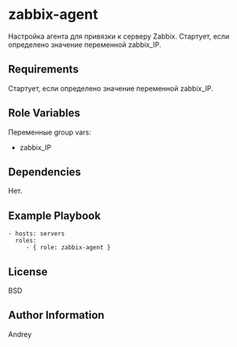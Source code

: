 zabbix-agent
=========

Настройка агента для привязки к серверу Zabbix. Стартует, если определено значение переменной zabbix_IP.

Requirements
------------

Стартует, если определено значение переменной zabbix_IP.

Role Variables
--------------

Переменные group vars:
- zabbix_IP

Dependencies
------------

Нет.

Example Playbook
----------------

    - hosts: servers
      roles:
         - { role: zabbix-agent }

License
-------

BSD

Author Information
------------------

Andrey
